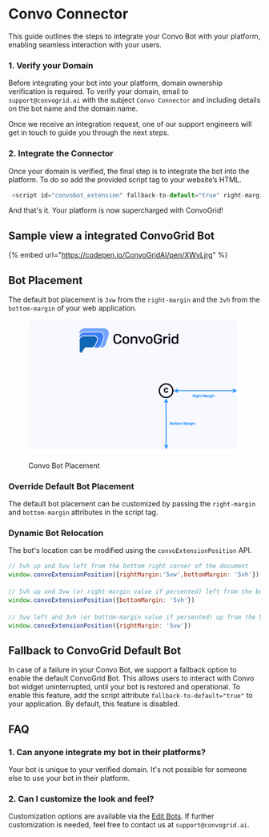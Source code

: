 # Convo Connector

This guide outlines the steps to integrate your Convo Bot with your platform, enabling seamless interaction with your users.

 ### 1. Verify your Domain
Before integrating your bot into your platform, domain ownership verification is required. To verify your domain, email to `support@convogrid.ai` with the subject `Convo Connector`
and including details on the bot name and the domain name.

Once we receive an integration request, one of our support engineers will get in touch to guide you through the next steps.


 ### 2. Integrate the Connector 

Once your domain is verified, the final step is to integrate the bot into the platform. To do so add the provided script tag to your website’s HTML.
```javascript
 <script id="convobot_extension" fallback-to-default="true" right-margin="3vw" bottom-margin="3vh"  src="https://content-beta.convogrid.ai/script/extension.v.0.1.1.min.js"></script>
```

And that's it. Your platform is now supercharged with ConvoGrid!

## Sample view a integrated ConvoGrid Bot 
{% embed url="https://codepen.io/ConvoGridAI/pen/XWvLjrg" %}


 ## Bot Placement

The default bot placement is `3vw` from the `right-margin` and the `3vh` from the `bottom-margin` of your web application.

<figure><img src="../../.gitbook/assets/convo-connector-placement.png" alt=""><figcaption><p>Convo Bot Placement</p></figcaption></figure>


### Override Default Bot Placement

The default bot placement can be customized by passing the `right-margin` and `bottom-margin` attributes in the script tag.

### Dynamic Bot Relocation

The bot's location can be modified using the `convoExtensionPosition` API.

```javascript
// 5vh up and 5vw left from the bottom right corner of the document
window.convoExtensionPosition({rightMargin:'5vw',bottomMargin: '5vh'})

// 5vh up and 3vw (or right-margin value if persented) left from the bottom right corner of the document
window.convoExtensionPosition({bottomMargin: '5vh'})

// 5vw left and 3vh (or bottom-margin value if persented) up from the bottom right corner of the document
window.convoExtensionPosition({rightMargin: '5vw'})
```

## Fallback to ConvoGrid Default Bot

In case of a failure in your Convo Bot, we support a fallback option to enable the default ConvoGrid Bot. This allows users to interact with Convo bot widget uninterrupted, until your bot
is restored and operational. To enable this feature, add the script attribute `fallback-to-default="true"` to your application. By default, this feature is disabled.



 
## FAQ

 ### 1. Can anyone integrate my bot in their platforms? 

Your bot is unique to your verified domain. It's not possible for someone else to use your bot in their platform. 

### 2. Can I customize the look and feel?
Customization options are available via the [Edit Bots](../../my-bots/edit-bots.md). If further customization is needed, feel free to contact us at `support@convogrid.ai`.

